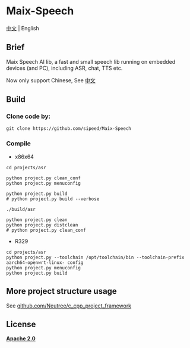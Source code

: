 Maix-Speech
===================

[中文](./README_ZH.md) | English

## Brief

Maix Speech AI lib, a fast and small speech lib running on embedded devices (and PC), including ASR, chat, TTS etc.

Now only support Chinese, See [中文](./README_ZH.md)



## Build

### Clone code by:
```
git clone https://github.com/sipeed/Maix-Speech
```

### Compile

* x86x64

```
cd projects/asr

python project.py clean_conf
python project.py menuconfig

python project.py build
# python project.py build --verbose

./build/asr

python project.py clean
python project.py distclean
# python project.py clean_conf
```

* R329

```
cd projects/asr
python project.py --toolchain /opt/toolchain/bin --toolchain-prefix aarch64-openwrt-linux- config
python project.py menuconfig
python project.py build
```

## More project structure usage

See [github.com/Neutree/c_cpp_project_framework](https://github.com/Neutree/c_cpp_project_framework)

## License

[**Apache 2.0**](./LICENSE) 

